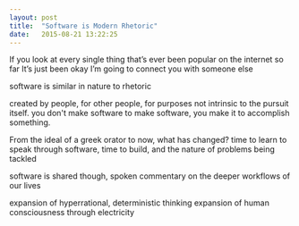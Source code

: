 ```yaml
---
layout: post
title:  "Software is Modern Rhetoric"
date:   2015-08-21 13:22:25
---
```


If you look at every single thing that’s ever been popular on the internet so far
It’s just been okay I’m going to connect you with someone else

software is similar in nature to rhetoric

created by people, for other people, for purposes not intrinsic to the
pursuit itself. you don't make software to make software, you make it to
accomplish something.

From the ideal of a greek orator to now, what has changed? time to
learn to speak through software, time to build, and the nature of
problems being tackled

software is shared though, spoken commentary on the deeper workflows of
our lives

expansion of hyperrational, deterministic thinking
expansion of human consciousness through electricity
